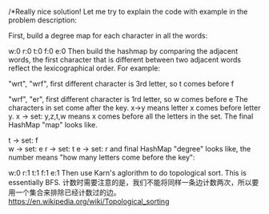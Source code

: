 /*Really nice solution! Let me try to explain the code with example in the problem description:

First, build a degree map for each character in all the words:

w:0
r:0
t:0
f:0
e:0
Then build the hashmap by comparing the adjacent words, the first character that is different between two adjacent words reflect the lexicographical order. For example:

 "wrt",
 "wrf",
    first different character is 3rd letter, so t comes before f

 "wrf",
 "er",
    first different character is 1rd letter, so w comes before e
The characters in set come after the key. x->y means letter x comes before letter y. x -> set: y,z,t,w means x comes before all the letters in the set. The final HashMap "map" looks like.

t -> set: f    
w -> set: e
r -> set: t
e -> set: r
and final HashMap "degree" looks like, the number means "how many letters come before the key":

w:0
r:1
t:1
f:1
e:1
Then use Karn's aglorithm to do topological sort. This is essentially BFS. 
计数时需要注意的是，我们不能将同样一条边计数两次，所以要用一个集合来排除已经计数过的边。
https://en.wikipedia.org/wiki/Topological_sorting